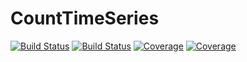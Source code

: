 # CountTimeSeries

[![Build Status](https://travis-ci.com/ManuelStapper/CountTimeSeries.jl.svg?branch=master)](https://travis-ci.com/ManuelStapper/CountTimeSeries.jl)
[![Build Status](https://ci.appveyor.com/api/projects/status/github/ManuelStapper/CountTimeSeries.jl?svg=true)](https://ci.appveyor.com/project/ManuelStapper/CountTimeSeries-jl)
[![Coverage](https://codecov.io/gh/ManuelStapper/CountTimeSeries.jl/branch/master/graph/badge.svg)](https://codecov.io/gh/ManuelStapper/CountTimeSeries.jl)
[![Coverage](https://coveralls.io/repos/github/ManuelStapper/CountTimeSeries.jl/badge.svg?branch=master)](https://coveralls.io/github/ManuelStapper/CountTimeSeries.jl?branch=master)
